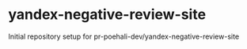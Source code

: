 # yandex-negative-review-site

Initial repository setup for pr-poehali-dev/yandex-negative-review-site